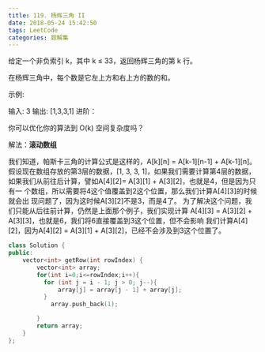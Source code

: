 ```yaml
---
title: 119. 杨辉三角 II
date: 2018-05-24 15:42:50
tags: LeetCode
categories: 题解集
---
```


给定一个非负索引 k，其中 k ≤ 33，返回杨辉三角的第 k 行。



在杨辉三角中，每个数是它左上方和右上方的数的和。

示例:

输入: 3
输出: [1,3,3,1]
进阶：

你可以优化你的算法到 O(k) 空间复杂度吗？

解法：**滚动数组**

我们知道，帕斯卡三角的计算公式是这样的，A[k][n]	=	A[k-1][n-1] +	A[k-1][n]。
假设现在数组存放的第3层的数据，[1,	3,	3,	1]，如果我们需要计算第4层的数据， 如果我们从前往后计算，譬如A[4][2]=	A[3][1]	+	A[3][2]，也就是4，但是因为只有一 个数组，所以需要将4这个值覆盖到2这个位置，那么我们计算A[4][3]的时候就会出 现问题了，因为这时候A[3][2]不是3，而是4了。
为了解决这个问题，我们只能从后往前计算，仍然是上面那个例子，我们实现计算 A[4][3]	=	A[3][2]	+	A[3][3]，也就是6，我们将6直接覆盖到3这个位置，但不会影响 我们计算A[4][2]，因为A[4][2]	=	A[3][1]	+	A[3][2]，已经不会涉及到3这个位置了。
```cpp
class Solution {
public:
    vector<int> getRow(int rowIndex) {
        vector<int> array;
        for(int i=0;i<=rowIndex;i++){
          for (int j = i - 1; j > 0; j--){ 
              array[j] = array[j - 1] + array[j];
          }
            array.push_back(1);

        }
        return array;
    }
};
```